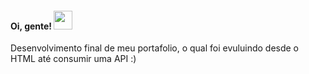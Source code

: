 <h4> Oi, gente! <img src="https://raw.githubusercontent.com/verma-anushka/verma-anushka/master/gifs/wave.gif" width="30px"></h4>

Desenvolvimento final de meu portafolio, o qual foi evuluindo desde o HTML até consumir uma API :)
